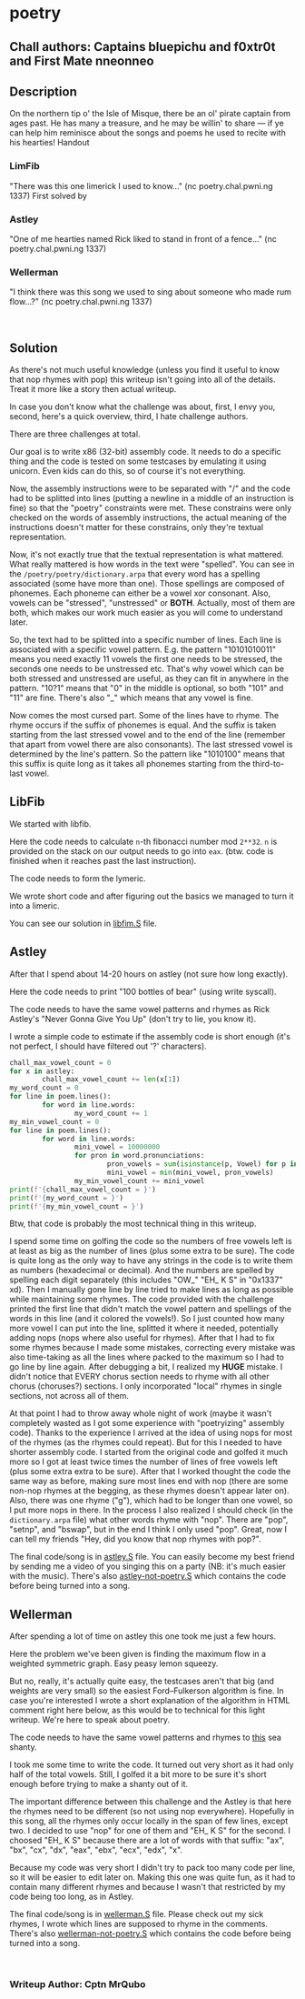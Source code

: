 # poetry
## Chall authors: Captains bluepichu and f0xtr0t and First Mate nneonneo

## Description

On the northern tip o' the Isle of Misque, there be an ol' pirate captain from ages past. He has many a treasure, and he may be willin' to share — if ye can help him reminisce about the songs and poems he used to recite with his hearties!
Handout

### LimFib
"There was this one limerick I used to know..." (nc poetry.chal.pwni.ng 1337)
First solved by

### Astley
"One of me hearties named Rick liked to stand in front of a fence..." (nc poetry.chal.pwni.ng 1337)

### Wellerman
"I think there was this song we used to sing about someone who made rum flow...?" (nc poetry.chal.pwni.ng 1337)


<br />

## Solution

As there's not much useful knowledge (unless you find it useful to know that nop rhymes with pop) this writeup isn't going into all of the details.
Treat it more like a story then actual writeup.

In case you don't know what the challenge was about, first, I envy you, second, here's a quick overview, third, I hate challenge authors.

There are three challenges at total.

Our goal is to write x86 (32-bit) assembly code.
It needs to do a specific thing and the code is tested on some testcases by emulating it using unicorn.
Even kids can do this, so of course it's not everything.

Now, the assembly instructions were to be separated with "/" and the code had to be splitted into lines (putting a newline in a middle of an instruction is fine) so that the "poetry" constraints were met.
These constrains were only checked on the words of assembly instructions, the actual meaning of the instructions doesn't matter for these constrains, only they're textual representation.

Now, it's not exactly true that the textual representation is what mattered. What really mattered is how words in the text were "spelled".
You can see in the `/poetry/poetry/dictionary.arpa` that every word has a spelling associated (some have more than one).
Those spellings are composed of phonemes. Each phoneme can either be a vowel xor consonant. Also, vowels can be "stressed", "unstressed" or **BOTH**. Actually, most of them are both, which makes our work much easier as you will come to understand later.

So, the text had to be splitted into a specific number of lines. Each line is associated with a specific vowel pattern.
E.g. the pattern "10101010011" means you need exactly 11 vowels the first one needs to be stressed, the seconds one needs to be unstressed etc. That's why vowel which can be both stressed and unstressed are useful, as they can fit in anywhere in the pattern.
"10?1" means that "0" in the middle is optional, so both "101" and "11" are fine. There's also "\_" which means that any vowel is fine.

Now comes the most cursed part. Some of the lines have to rhyme. The rhyme occurs if the suffix of phonemes is equal. And the suffix is taken starting from the last stressed vowel and to the end of the line (remember that apart from vowel there are also consonants).
The last stressed vowel is determined by the line's pattern. So the pattern like "1010100" means that this suffix is quite long as it takes all phonemes starting from the third-to-last vowel.


## LibFib

We started with libfib.

Here the code needs to calculate `n`-th fibonacci number mod `2**32`. `n` is provided on the stack on our output needs to go into `eax`.
(btw. code is finished when it reaches past the last instruction).

The code needs to form the lymeric.

We wrote short code and after figuring out the basics we managed to turn it into a limeric.

You can see our solution in [libfim.S](./limfib.S) file.


## Astley

After that I spend about 14-20 hours on astley (not sure how long exactly).

Here the code needs to print "100 bottles of bear" (using write syscall).

The code needs to have the same vowel patterns and rhymes as Rick Astley's "Never Gonna Give You Up" (don't try to lie, you know it).

I wrote a simple code to estimate if the assembly code is short enough (it's not perfect, I should have filtered out '?' characters).
```py
chall_max_vowel_count = 0
for x in astley:
		chall_max_vowel_count += len(x[1])
my_word_count = 0
for line in poem.lines():
		for word in line.words:
				my_word_count += 1
my_min_vowel_count = 0
for line in poem.lines():
		for word in line.words:
				mini_vowel = 10000000
				for pron in word.pronunciations:
						pron_vowels = sum(isinstance(p, Vowel) for p in pron)
						mini_vowel = min(mini_vowel, pron_vowels)
				my_min_vowel_count += mini_vowel
print(f'{chall_max_vowel_count = }')
print(f'{my_word_count = }')
print(f'{my_min_vowel_count = }')
```
Btw, that code is probably the most technical thing in this writeup.

I spend some time on golfing the code so the numbers of free vowels left is at least as big as the number of lines (plus some extra to be sure).
The code is quite long as the only way to have any strings in the code is to write them as numbers (hexadecimal or decimal). And the numbers are spelled by spelling each digit separately (this includes "OW_" "EH_ K S" in "0x1337" xd).
Then I manually gone line by line tried to make lines as long as possible while maintaining some rhymes. The code provided with the challenge printed the first line that didn't match the vowel pattern and spellings of the words in this line (and it colored the vowels!).
So I just counted how many more vowel I can put into the line, splitted it where it needed, potentially adding nops (nops where also useful for rhymes).
After that I had to fix some rhymes because I made some mistakes, correcting every mistake was also time-taking as all the lines where packed to the maximum so I had to go line by line again.
After debugging a bit, I realized my **HUGE** mistake. I didn't notice that EVERY chorus section needs to rhyme with all other chorus (choruses?) sections. I only incorporated "local" rhymes in single sections, not across all of them.

At that point I had to throw away whole night of work (maybe it wasn't completely wasted as I got some experience with "poetryizing" assembly code).
Thanks to the experience I arrived at the idea of using nops for most of the rhymes (as the rhymes could repeat). But for this I needed to have shorter assembly code.
I started from the original code and golfed it much more so I got at least twice times the number of lines of free vowels left (plus some extra extra to be sure).
After that I worked thought the code the same way as before, making sure most lines end with nop (there are some non-nop rhymes at the begging, as these rhymes doesn't appear later on).
Also, there was one rhyme ("g"), which had to be longer than one vowel, so I put more nops in there.
In the process I also realized I should check (in the `dictionary.arpa` file) what other words rhyme with "nop". There are "pop", "setnp", and "bswap", but in the end I think I only used "pop". Great, now I can tell my friends "Hey, did you know that nop rhymes with pop?".

The final code/song is in [astley.S](./astley.S) file. You can easily become my best friend by sending me a video of you singing this on a party (NB: it's much easier with the music).
There's also [astley-not-poetry.S](./astley-not-poetry.S) which contains the code before being turned into a song.


## Wellerman

After spending a lot of time on astley this one took me just a few hours.

Here the problem we've been given is finding the maximum flow in a weighted symmetric graph. Easy peasy lemon squeezy.

But no, really, it's actually quite easy, the testcases aren't that big (and weights are very small) so the easiest Ford–Fulkerson algorithm is fine.
In case you're interested I wrote a short explanation of the algorithm in HTML comment right here below, as this would be to technical for this light writeup.
We're here to speak about poetry.

<!--
Basically, you just have to find the path (from source do target) through the graph using only positive weighted edges, while keeping the minimum weight on this path.
If you find one, you add this minimum to the overal total and decrease weights of all edges on the path by this minimum, but, you also need to increase the weights of edges on the reverse path (i.e. the same path going from the target to the source).

This algorithm can be easily implemented recursively.

I used some tricks to make the code shorter.
For DFS you had to keep track whether some nodes were visited or not. I kept this information in higher half of node's id.
Now, normally you would go through the graph again to clear "visited" bit. What I did instead, I had a "generation" number which was increased before every DFS run. When visiting some node I update generation to the current one. And if the node had the same generation as the current one, it was already visited.
--->

The code needs to have the same vowel patterns and rhymes to [this](https://www.youtube.com/watch?v=qP-7GNoDJ5c) sea shanty.

I took me some time to write the code. It turned out very short as it had only half of the total vowels. Still, I golfed it a bit more to be sure it's short enough before trying to make a shanty out of it.

The important difference between this challenge and the Astley is that here the rhymes need to be different (so not using nop everywhere).
Hopefully in this song, all the rhymes only occur locally in the span of few lines, except two.
I decided to use "nop" for one of them and "EH_ K S" for the second. I choosed "EH_ K S" because there are a lot of words with that suffix: "ax", "bx", "cx", "dx", "eax", "ebx", "ecx", "edx", "x".

Because my code was very short I didn't try to pack too many code per line, so it will be easier to edit later on.
Making this one was quite fun, as it had to contain many different rhymes and because I wasn't that restricted by my code being too long, as in Astley.

The final code/song is in [wellerman.S](./wellerman.S) file. Please check out my sick rhymes, I wrote which lines are supposed to rhyme in the comments.
There's also [wellerman-not-poetry.S](./wellerman-not-poetry.S) which contains the code before being turned into a song.

<br />

### Writeup Author: Cptn MrQubo
